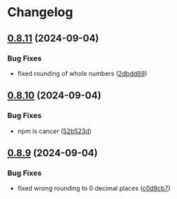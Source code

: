 # Changelog

## [0.8.11](https://github.com/RisaI/unitlib/compare/unitlib-v0.8.10...unitlib-v0.8.11) (2024-09-04)


### Bug Fixes

* fixed rounding of whole numbers ([2dbdd89](https://github.com/RisaI/unitlib/commit/2dbdd89d01d45397c048f1dc4596e1259d776716))

## [0.8.10](https://github.com/RisaI/unitlib/compare/unitlib-v0.8.9...unitlib-v0.8.10) (2024-09-04)


### Bug Fixes

* npm is cancer ([52b523d](https://github.com/RisaI/unitlib/commit/52b523db3b15cab2f4d75f7492b6bef05aa6ad60))

## [0.8.9](https://github.com/RisaI/unitlib/compare/unitlib-v0.8.8...unitlib-v0.8.9) (2024-09-04)


### Bug Fixes

* fixed wrong rounding to 0 decimal places ([c0d9cb7](https://github.com/RisaI/unitlib/commit/c0d9cb7fe1665639b81abccdd246917d5d77f986))
